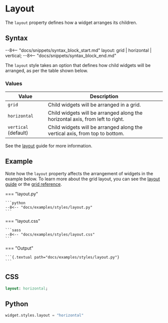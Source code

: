 # Layout

The `layout` property defines how a widget arranges its children.

## Syntax

--8<-- "docs/snippets/syntax_block_start.md"
layout: grid | horizontal | vertical;
--8<-- "docs/snippets/syntax_block_end.md"

The `layout` style takes an option that defines how child widgets will be arranged, as per the table shown below.

### Values

| Value                | Description                                                                   |
| -------------------- | ----------------------------------------------------------------------------- |
| `grid`               | Child widgets will be arranged in a grid.                                     |
| `horizontal`         | Child widgets will be arranged along the horizontal axis, from left to right. |
| `vertical` (default) | Child widgets will be arranged along the vertical axis, from top to bottom.   |

See the [layout](../guide/layout.md) guide for more information.

## Example

Note how the `layout` property affects the arrangement of widgets in the example below.
To learn more about the grid layout, you can see the [layout guide](../guide/layout.md) or the [grid reference](../grid).

=== "layout.py"

    ```python
    --8<-- "docs/examples/styles/layout.py"
    ```

=== "layout.css"

    ```sass
    --8<-- "docs/examples/styles/layout.css"
    ```

=== "Output"

    ```{.textual path="docs/examples/styles/layout.py"}
    ```

## CSS

```sass
layout: horizontal;
```

## Python

```python
widget.styles.layout = "horizontal"
```
